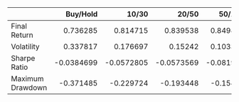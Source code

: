 |                  |   Buy/Hold |      10/30 |      20/50 |    50/100 |
|:-----------------|-----------:|-----------:|-----------:|----------:|
| Final Return     |  0.736285  |  0.814715  |  0.839538  |  0.849866 |
| Volatility       |  0.337817  |  0.176697  |  0.15242   |  0.103361 |
| Sharpe Ratio     | -0.0384699 | -0.0572805 | -0.0573569 | -0.081958 |
| Maximum Drawdown | -0.371485  | -0.229724  | -0.193448  | -0.15466  |